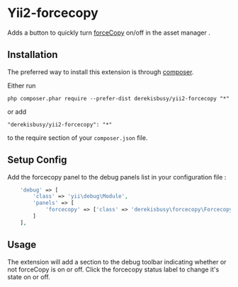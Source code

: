 Yii2-forcecopy
==============
Adds a button to quickly turn [forceCopy](http://www.yiiframework.com/doc-2.0/yii-web-assetmanager.html#$forceCopy-detail) on/off in the asset manager .

Installation
------------

The preferred way to install this extension is through [composer](http://getcomposer.org/download/).

Either run

```
php composer.phar require --prefer-dist derekisbusy/yii2-forcecopy "*"
```

or add

```
"derekisbusy/yii2-forcecopy": "*"
```

to the require section of your `composer.json` file.


Setup Config
------------

Add the forcecopy panel to the debug panels list in your configuration file  :

```php
    'debug' => [
        'class' => 'yii\debug\Module',
        'panels' => [
            'forcecopy' => ['class' => 'derekisbusy\forcecopy\ForcecopyPanel']
        ]
    ],
```

Usage
-----

The extension will add a section to the debug toolbar indicating whether or not forceCopy is on or off. 
Click the forcecopy status label to change it's state on or off.
